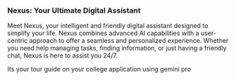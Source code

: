 ### Nexus: Your Ultimate Digital Assistant

Meet Nexus, your intelligent and friendly digital assistant designed to simplify your life. Nexus combines advanced AI capabilities with a user-centric approach to offer a seamless and personalized experience. Whether you need help managing tasks, finding information, or just having a friendly chat, Nexus is here to assist you 24/7.

Its your tour guide on your college application using gemini pro